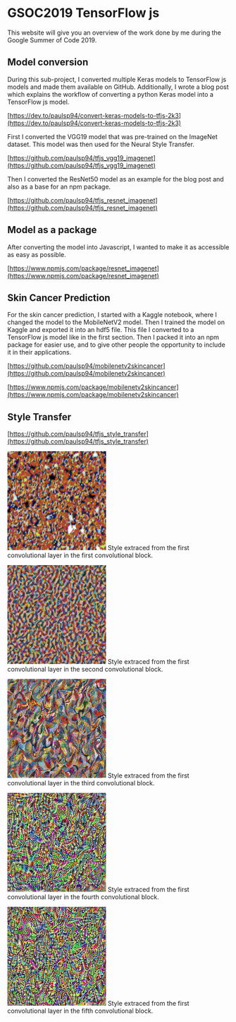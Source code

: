 # GSOC2019 TensorFlow js

This website will give you an overview of the work done by me during the Google Summer of Code 2019.

## Model conversion

During this sub-project, I converted multiple Keras models to TensorFlow js models and made them available on GitHub.
Additionally, I wrote a blog post which explains the workflow of converting a python Keras model into a TensorFlow js model.

[https://dev.to/paulsp94/convert-keras-models-to-tfjs-2k3](https://dev.to/paulsp94/convert-keras-models-to-tfjs-2k3)

First I converted the VGG19 model that was pre-trained on the ImageNet dataset. 
This model was then used for the Neural Style Transfer.

[https://github.com/paulsp94/tfjs_vgg19_imagenet](https://github.com/paulsp94/tfjs_vgg19_imagenet)

Then I converted the ResNet50 model as an example for the blog post and also as a base for an npm package.

[https://github.com/paulsp94/tfjs_resnet_imagenet](https://github.com/paulsp94/tfjs_resnet_imagenet)

## Model as a package

After converting the model into Javascript, I wanted to make it as accessible as easy as possible.

[https://www.npmjs.com/package/resnet_imagenet](https://www.npmjs.com/package/resnet_imagenet)

## Skin Cancer Prediction

For the skin cancer prediction, I started with a Kaggle notebook, where I changed the model to the MobileNetV2 model.
Then I trained the model on Kaggle and exported it into an hdf5 file. 
This file I converted to a TensorFlow js model like in the first section.
Then I packed it into an npm package for easier use, and to give other people the opportunity to include it in their applications.

[https://github.com/paulsp94/mobilenetv2skincancer](https://github.com/paulsp94/mobilenetv2skincancer)

[https://www.npmjs.com/package/mobilenetv2skincancer](https://www.npmjs.com/package/mobilenetv2skincancer)

## Style Transfer

[https://github.com/paulsp94/tfjs_style_transfer](https://github.com/paulsp94/tfjs_style_transfer)

![alt text](./assets/styleTransfer/500_39807.625_style1.png "block1_conv1")
Style extraced from the first convolutional layer in the first convolutional block.

![alt text](./assets/styleTransfer/500_58900656_style2.png "block2_conv1")
Style extraced from the first convolutional layer in the second convolutional block.

![alt text](./assets/styleTransfer/500_29894260_style3.png "block3_conv1")
Style extraced from the first convolutional layer in the third convolutional block.

![alt text](./assets/styleTransfer/500_2514929.5_style4.png "block4_conv1")
Style extraced from the first convolutional layer in the fourth convolutional block.

![alt text](./assets/styleTransfer/500_82911.734375_style5.png "block5_conv1")
Style extraced from the first convolutional layer in the fifth convolutional block.

